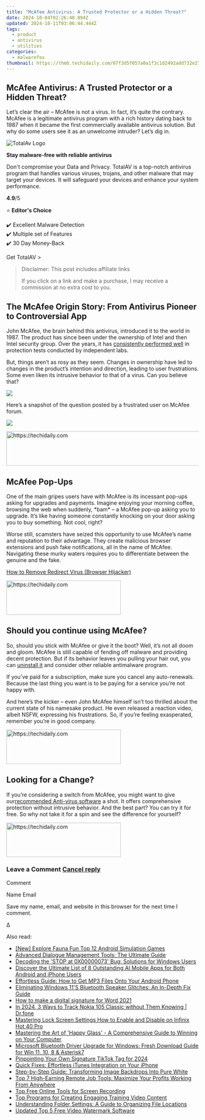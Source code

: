 ```yaml
---
title: "McAfee Antivirus: A Trusted Protector or a Hidden Threat?"
date: 2024-10-04T02:26:40.894Z
updated: 2024-10-11T03:06:44.444Z
tags:
  - product
  - antivirus
  - utilities
categories:
  - malwarefox
thumbnail: https://thmb.techidaily.com/07f3d5f057a0a1f3c1d2492add732e27fc47138ba4a1808a078297c558520a47.png
---
```


## McAfee Antivirus: A Trusted Protector or a Hidden Threat?

Let’s clear the air – McAfee is not a virus. In fact, it’s quite the contrary. McAfee is a legitimate antivirus program with a rich history dating back to 1987 when it became the first commercially available antivirus solution. But why do some users see it as an unwelcome intruder? Let’s dig in.

![TotalAv Logo](https://www.malwarefox.com/wp-content/uploads/2024/02/totalav-svg.webp "totalav-svg")

**Stay malware-free with reliable antivirus**

Don't compromise your Data and Privacy. TotalAV is a top-notch antivirus program that handles various viruses, trojans, and other malware that may target your devices. It will safeguard your devices and enhance your system performance.

**4.9**/5

⭐ **Editor's Choice**

✔️ Excellent Malware Detection  
✔️ Multiple set of Features  
✔️ 30 Day Money-Back

[](https://tools.techidaily.com/malwarefox/products/) Get TotalAV > 

>  Disclaimer: This post includes affiliate links
>
>  If you click on a link and make a purchase, I may receive a commission at no extra cost to you.
>

## The McAfee Origin Story: From Antivirus Pioneer to Controversial App

John McAfee, the brain behind this antivirus, introduced it to the world in 1987\. The product has since been under the ownership of Intel and then Intel security group. Over the years, it has [consistently performed well](https://tools.techidaily.com/malwarefox/products/) in protection tests conducted by independent labs.  
  
But, things aren’t as rosy as they seem. Changes in ownership have led to changes in the product’s intention and direction, leading to user frustrations. Some even liken its intrusive behavior to that of a virus. Can you believe that?

![](https://lh7-us.googleusercontent.com/VORNTnESb0krLFyHwwIvFeqXw7yb7TnDz7RSq-MtB-oiLd5_nrpwOu3qk9HzwbguXeMH9tP7FsqM_RpAgdFk9mubFoBsc0kgqXDLTdmNIOqLsLUpcqa2rTq8KHsxvF5LebeJ-W8DeQZhxWie1MHL1c0)

Here’s a snapshot of the question posted by a frustrated user on McAfee forum.

![](https://lh7-us.googleusercontent.com/K8J0N-KDIC8uToye8iKzhk_7gaqyRAnfSB5r7_VgCp1SvkfRizSI3cO8T6kCf15elK-EBl6l4SrK_xkRYkozbSY7fCl9uby7DqJosQ2fbXS1W29kN4SRLbnKhE6O-YuDyzlaLEA2jq1czJTHOzjV5zk)

<!-- affiliate ads begin -->
<a href="https://aligracehair.sjv.io/c/5597632/2006946/19272" target="_top" id="2006946">
  <img src="//a.impactradius-go.com/display-ad/19272-2006946" border="0" alt="https://techidaily.com" width="728" height="90"/>
</a>
<img height="0" width="0" src="https://aligracehair.sjv.io/i/5597632/2006946/19272" style="position:absolute;visibility:hidden;" border="0" />
<!-- affiliate ads end -->

## McAfee Pop-Ups

One of the main gripes users have with McAfee is its incessant pop-ups asking for upgrades and payments. Imagine enjoying your morning coffee, browsing the web when suddenly, \*bam\* – a McAfee pop-up asking you to upgrade. It’s like having someone constantly knocking on your door asking you to buy something. Not cool, right?  
  
Worse still, scamsters have seized this opportunity to use McAfee’s name and reputation to their advantage. They create malicious browser extensions and push fake notifications, all in the name of McAfee. Navigating these murky waters requires you to differentiate between the genuine and the fake.

[How to Remove Redirect Virus (Browser Hijacker)](https://tools.techidaily.com/malwarefox/products/)

<!-- affiliate ads begin -->
<a href="https://aligracehair.sjv.io/c/5597632/1934254/19272" target="_top" id="1934254">
  <img src="//a.impactradius-go.com/display-ad/19272-1934254" border="0" alt="https://techidaily.com" width="300" height="90"/>
</a>
<img height="0" width="0" src="https://aligracehair.sjv.io/i/5597632/1934254/19272" style="position:absolute;visibility:hidden;" border="0" />
<!-- affiliate ads end -->

## Should you continue using McAfee?

So, should you stick with McAfee or give it the boot? Well, it’s not all doom and gloom. McAfee is still capable of fending off malware and providing decent protection. But if its behavior leaves you pulling your hair out, you can [uninstall it](https://tools.techidaily.com/malwarefox/products/) and consider other reliable antimalware program.  
  
If you’ve paid for a subscription, make sure you cancel any auto-renewals. Because the last thing you want is to be paying for a service you’re not happy with. 

And here’s the kicker – even John McAfee himself isn’t too thrilled about the current state of his namesake product. He even released a reaction video, albeit NSFW, expressing his frustrations. So, if you’re feeling exasperated, remember you’re in good company.

<!-- affiliate ads begin -->
<a href="https://aligracehair.sjv.io/c/5597632/1884017/19272" target="_top" id="1884017">
  <img src="//a.impactradius-go.com/display-ad/19272-1884017" border="0" alt="https://techidaily.com" width="300" height="90"/>
</a>
<img height="0" width="0" src="https://aligracehair.sjv.io/i/5597632/1884017/19272" style="position:absolute;visibility:hidden;" border="0" />
<!-- affiliate ads end -->

## Looking for a Change?

If you’re considering a switch from McAfee, you might want to give our[recommended Anti-virus software](https://tools.techidaily.com/malwarefox/products/) a shot. It offers comprehensive protection without intrusive behavior. And the best part? You can try it for free. So why not take it for a spin and see the difference for yourself?

<!-- affiliate ads begin -->
<a href="https://aligracehair.sjv.io/c/5597632/1948932/19272" target="_top" id="1948932">
  <img src="//a.impactradius-go.com/display-ad/19272-1948932" border="0" alt="https://techidaily.com" width="300" height="90"/>
</a>
<img height="0" width="0" src="https://aligracehair.sjv.io/i/5597632/1948932/19272" style="position:absolute;visibility:hidden;" border="0" />
<!-- affiliate ads end -->

### Leave a Comment [Cancel reply](https://tools.techidaily.com/malwarefox/products/)

Comment

Name Email 

Save my name, email, and website in this browser for the next time I comment.

Δ

<ins class="adsbygoogle"
     style="display:block"
     data-ad-format="autorelaxed"
     data-ad-client="ca-pub-7571918770474297"
     data-ad-slot="1223367746"></ins>

<ins class="adsbygoogle"
     style="display:block"
     data-ad-client="ca-pub-7571918770474297"
     data-ad-slot="8358498916"
     data-ad-format="auto"
     data-full-width-responsive="true"></ins>

<span class="atpl-alsoreadstyle">Also read:</span>
<div><ul>
<li><a href="https://desktop-recording.techidaily.com/new-explore-fauna-fun-top-12-android-simulation-games/"><u>[New] Explore Fauna Fun Top 12 Android Simulation Games</u></a></li>
<li><a href="https://fox-tls.techidaily.com/advanced-dialogue-management-tools-the-ultimate-guide/"><u>Advanced Dialogue Management Tools: The Ultimate Guide</u></a></li>
<li><a href="https://tech-recovery.techidaily.com/decoding-the-stop-at-0x00000073-bug-solutions-for-windows-users/"><u>Decoding the 'STOP at 0X00000073' Bug: Solutions for Windows Users</u></a></li>
<li><a href="https://tech-revival.techidaily.com/discover-the-ultimate-list-of-8-outstanding-ai-mobile-apps-for-both-android-and-iphone-users/"><u>Discover the Ultimate List of 8 Outstanding AI Mobile Apps for Both Android and iPhone Users</u></a></li>
<li><a href="https://fox-tls.techidaily.com/effortless-guide-how-to-get-mp3-files-onto-your-android-phone/"><u>Effortless Guide: How to Get MP3 Files Onto Your Android Phone</u></a></li>
<li><a href="https://sound-issues.techidaily.com/eliminating-windows-11s-bluetooth-speaker-glitches-an-in-depth-fix-guide/"><u>Eliminating Windows 11'S Bluetooth Speaker Glitches: An In-Depth Fix Guide</u></a></li>
<li><a href="https://blog-min.techidaily.com/how-to-make-a-digital-signature-for-word-2021-by-ldigisigner-sign-a-word-sign-a-word/"><u>How to make a digital signature for Word 2021</u></a></li>
<li><a href="https://android-location-track.techidaily.com/in-2024-3-ways-to-track-nokia-105-classic-without-them-knowing-drfone-by-drfone-virtual-android/"><u>In 2024, 3 Ways to Track Nokia 105 Classic without Them Knowing | Dr.fone</u></a></li>
<li><a href="https://unlock-android.techidaily.com/mastering-lock-screen-settings-how-to-enable-and-disable-on-infinix-hot-40-pro-by-drfone-android/"><u>Mastering Lock Screen Settings How to Enable and Disable on Infinix Hot 40 Pro</u></a></li>
<li><a href="https://fox-tls.techidaily.com/mastering-the-art-of-happy-glass-a-comprehensive-guide-to-winning-on-your-computer/"><u>Mastering the Art of 'Happy Glass' - A Comprehensive Guide to Winning on Your Computer</u></a></li>
<li><a href="https://hardware-updates.techidaily.com/microsoft-bluetooth-driver-upgrade-for-windows-fresh-download-guide-for-win-11-10-8-and-asterisk7/"><u>Microsoft Bluetooth Driver Upgrade for Windows: Fresh Download Guide for Win 11, 10, 8 & Asterisk7</u></a></li>
<li><a href="https://tiktok-clips.techidaily.com/pinpointing-your-own-signature-tiktok-tag-for-2024/"><u>Pinpointing Your Own Signature TikTok Tag for 2024</u></a></li>
<li><a href="https://fox-tls.techidaily.com/quick-fixes-effortless-itunes-integration-on-your-iphone/"><u>Quick Fixes: Effortless iTunes Integration on Your iPhone</u></a></li>
<li><a href="https://fox-tls.techidaily.com/step-by-step-guide-transforming-image-backdrops-into-pure-white/"><u>Step-by-Step Guide: Transforming Image Backdrops Into Pure White</u></a></li>
<li><a href="https://fox-tls.techidaily.com/top-7-high-earning-remote-job-tools-maximize-your-profits-working-from-anywhere/"><u>Top 7 High-Earning Remote Job Tools: Maximize Your Profits Working From Anywhere</u></a></li>
<li><a href="https://fox-tls.techidaily.com/top-free-online-tools-for-screen-recording/"><u>Top Free Online Tools for Screen Recording</u></a></li>
<li><a href="https://fox-tls.techidaily.com/top-programs-for-creating-engaging-training-video-content/"><u>Top Programs for Creating Engaging Training Video Content</u></a></li>
<li><a href="https://fox-tls.techidaily.com/understanding-folder-settings-a-guide-to-organizing-file-locations/"><u>Understanding Folder Settings: A Guide to Organizing File Locations</u></a></li>
<li><a href="https://ai-vdieo-software.techidaily.com/updated-top-5-free-video-watermark-software/"><u>Updated Top 5 Free Video Watermark Software</u></a></li>
</ul></div>

